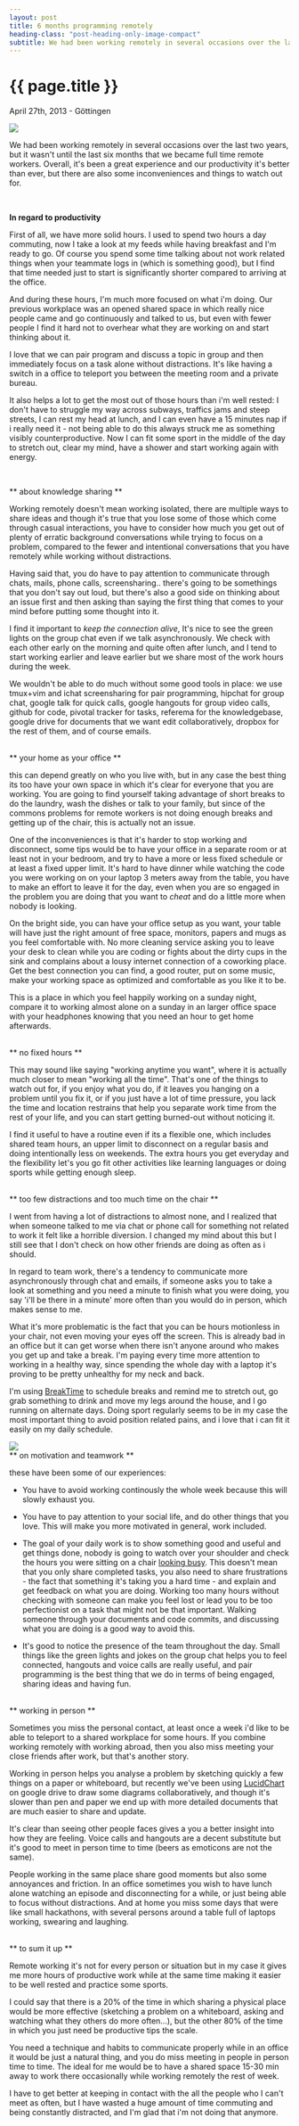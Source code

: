 ```yaml
---
layout: post
title: 6 months programming remotely
heading-class: "post-heading-only-image-compact"
subtitle: We had been working remotely in several occasions over the last two years, but it wasn't until the last six months that we became full time remote workers
---
```


{{ page.title }}
================

<p class="meta">April 27th, 2013 - Göttingen</p>


<img src="/img/mi_setup.jpg" />



We had been working remotely in several occasions over the last two years, but it wasn't until the last six months that we became full time remote workers. Overall, it's been a great experience and our productivity it's better than ever, but there are also some inconveniences and things to watch out for.

<br />

**In regard to productivity**

First of all, we have more solid hours. I used to spend two hours a day
commuting, now I take a look at my feeds while having breakfast and I'm ready to go. Of course you spend some time talking about not work related things when your teammate logs in (which is something good), but I find that time needed just to start is significantly shorter compared to arriving at the office.

And during these hours, I'm much more focused on what i'm doing. Our previous workplace was an opened
shared space in which really nice people came and go continuously and
talked to us, but even with fewer people I find it hard not to
overhear what they are working on and start thinking about it.

I love that we can pair program and
discuss a topic in group and then immediately focus on a task alone without
distractions. It's like having a switch in a office to teleport you
between the meeting room and a private bureau.

It also helps a lot to get the most out of those hours than i'm well
rested: I don't have to struggle my way across subways, traffics jams and steep
streets, I can rest my head at lunch, and I can even have a 15 minutes nap
if i really need it - not being able to do this always struck me as something visibly
counterproductive. Now I can fit
some sport in the middle of the day to stretch out, clear my mind, have
a shower and start working again with energy.

<br />

** about knowledge sharing **

Working remotely doesn't mean working isolated, there are multiple ways to share ideas and though it's true that you lose some of those which come through casual interactions, you have to consider how much you get out of plenty of erratic background conversations while trying to focus on a problem, compared to the fewer and intentional conversations that you have remotely while working without distractions.

Having said that, you do have to pay attention to communicate through chats, mails, phone calls, screensharing.. there's going to be somethings that you don't say out loud, but there's also a good side on thinking about an issue first and then asking than saying the first thing that comes to your mind before putting some thought into it.

I find it important to *keep the connection alive*, It's nice to see the
green lights on the group chat even if we talk asynchronously. We check with each other early on the morning and quite often after lunch, and I tend to start working earlier and leave earlier but we share most of the work hours during the week.

We wouldn't be able to do much without some good tools in place: we use tmux+vim and ichat screensharing for pair programming, hipchat for group chat, google talk for quick calls, google hangouts for group video calls, github for code, pivotal tracker for tasks, referema for the knowledgebase, google drive for documents that we want edit collaboratively, dropbox for the rest of them, and of course emails.


<br />
**  your home as your office **

this can depend greatly on who you live with, but in any case the best thing its too have your own space in which it's clear for everyone that you are working. You are going to find yourself taking advantage of short breaks to do the laundry, wash the dishes or talk to your family, but since of the commons problems for remote workers is not doing enough breaks and getting up of the chair, this is actually not an issue.

One of the inconveniences is that it's harder to stop working and disconnect, some tips
would be to have your office in a separate room or at least not in your
bedroom, and try to have a more or less fixed schedule or at least a fixed upper limit.
It's hard to have dinner while watching the code you were working
on on your laptop 3 meters away from the table, you have to make an
effort to leave it for the day, even when you are so engaged in the problem
you are doing that you want to _cheat_ and do a little more when
nobody is looking.

On the bright side, you can have your office setup as you want, your
table will have just the right amount of free space, monitors, papers
and mugs as you feel comfortable with. No more cleaning service asking
you to leave your desk to clean while you are coding or fights about the
dirty cups in the sink and complains about a lousy internet
connection of a coworking place. Get the best connection you can find, a good router, put on some music, make your working space as
optimized and comfortable as you like it to be.

This is a place in which you feel happily working on a sunday night, compare it to working almost alone on a sunday in an larger office space with your headphones knowing that you need an hour to get home afterwards.



<br />
** no fixed hours **

This may sound like saying "working anytime you want", where it is actually much closer to
mean "working all the time". That's one of the things to watch out
for, if you enjoy what you do, if it leaves you hanging on a problem until you fix it, or if you just have a lot of time
pressure, you lack the time and location restrains that help you separate
work time from the rest of your life, and you can start getting burned-out without
noticing it.

I find it useful to have a routine even if its a flexible one, which
includes shared team hours, an upper limit to disconnect on a regular
basis and doing intentionally less on weekends. The extra hours you get
everyday and the flexibility let's you go fit other activities like
learning languages or doing sports while getting enough sleep.


<br />
** too few distractions and too much time on the chair **

I went from having a lot of distractions to almost none, and I realized that when
someone talked to me via chat or phone call for something not related to
work it felt like a horrible diversion. I changed my mind about this but I still see that I
don't check on how other friends are doing as often as i should.

In regard to team work, there's a tendency to communicate more
asynchronously through chat and emails, if someone asks you to take a
look at something and you need a minute to finish what you were doing,
you say 'i'll be there in a minute' more often than you would do in
person, which makes sense to me.

What it's more problematic is the fact that you can be hours motionless in
your chair, not even moving your eyes off the screen. This is already bad in an
office but it can get worse when there isn't anyone around who makes
you get up and take a break. I'm paying every time more attention to
working in a healthy way, since spending the whole day with a laptop it's
proving to be pretty unhealthy for my neck and back.

I'm using <a href="https://itunes.apple.com/us/app/breaktime/id427475982?mt=12" target="_blank">BreakTime</a> to schedule breaks and remind me to stretch out, go grab something to drink and move my legs around the house, and I go running on alternate days. Doing sport regularly seems to be in my case the most important thing to avoid position related pains, and i love that i can fit it easily on my daily schedule.

<img src="/img/salir_a_correr.jpg" />



<br />
** on motivation and teamwork **

these have been some of our experiences:

- You have to avoid working continously the whole week because this will slowly exhaust you.

- You have to pay attention to your social life, and do other things that you love. This will make you more motivated in general, work included.

- The goal of your daily work is to show something good and useful and get things done, nobody is going to watch over your shoulder and check the hours you were sitting on a chair <a href="http://www.quora.com/Career-Advice/What-are-your-favorite-methods-for-looking-busy-at-work" target="_blank">looking busy</a>. This doesn't mean that you only share completed tasks, you also need to share frustrations - the fact that something it's taking you a hard time - and explain and get feedback on
what you are doing. Working too many hours without checking with someone can make you feel lost or lead you to be too perfectionist on a task that might not be that important. Walking someone through your documents and code commits, and discussing what you are doing is a good way to avoid this.

- It's good to notice the presence of the team throughout the day. Small things like the green lights and jokes on the group chat helps you to feel connected, hangouts and voice calls are really useful, and pair programming is the best thing that we do in terms of being engaged, sharing ideas and having fun.


<br />
** working in person **

Sometimes you miss the personal contact, at least once a week i'd like to be able to teleport to a shared workplace for some hours. If you
combine working remotely with working abroad, then you also miss meeting your close friends after work, but that's another story.

Working in person helps you analyse a problem by sketching quickly a few things on a paper or whiteboard, but recently we've been using <a href="https://www.lucidchart.com/" target="_blank">LucidChart</a> on google drive to draw some diagrams collaboratively, and though it's slower than pen and paper we end up with more detailed documents that are much easier to share and update.

It's clear than seeing other people faces gives a you a better insight into how they are feeling. Voice calls and hangouts are a decent substitute but it's good to meet in person time to time (beers as emoticons are not the
same).

People working in the same place share good moments but also some annoyances and friction. In an office sometimes you wish to have lunch alone watching an episode and disconnecting for a while, or just being able to focus without distractions. And at home you miss some days that were like small hackathons, with several persons around a table full of laptops working, swearing and laughing.

<br />
** to sum it up **

Remote working it's not for every person or situation but in my case it gives me more hours of productive work while at the same time making it easier to be well rested and practice some sports.

I could say that there is a 20% of the time in which sharing a physical place would
be more effective (sketching a problem on a whiteboard, asking and watching what they others do more often...), but the other 80% of the time in which you just need be productive tips the scale.

You need a technique and habits to communicate properly while in an office it would be just a natural thing, and you do miss meeting in
people in person time to time. The ideal for me would be to have a shared space 15-30 min away to work there occasionally while working
remotely the rest of week.

I have to get better at keeping in contact with the all the people who I can't meet as often, but I have wasted a huge amount of time commuting and being constantly distracted, and I'm glad that i'm not doing that anymore.
